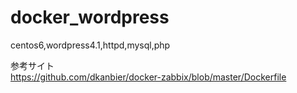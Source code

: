 # docker_wordpress
centos6,wordpress4.1,httpd,mysql,php

参考サイト  
https://github.com/dkanbier/docker-zabbix/blob/master/Dockerfile
